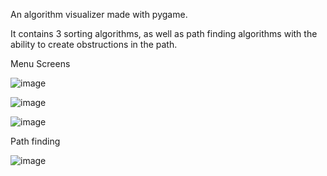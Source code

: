 An algorithm visualizer made with pygame.

It contains 3 sorting algorithms, as well as path finding algorithms with the ability to create obstructions in the path.

Menu Screens

![image](https://user-images.githubusercontent.com/52237485/167268450-18b03eb3-89a2-4b9b-b73b-98932a754692.png)

![image](https://user-images.githubusercontent.com/52237485/167268464-3d71afab-40ab-4640-b5b3-4415f85e8233.png)

![image](https://user-images.githubusercontent.com/52237485/167268472-376d55c8-9a76-4bc0-a36c-99ea6f020b99.png)


Path finding

![image](https://user-images.githubusercontent.com/52237485/167268496-fcac43b0-2d5f-4a3e-bad2-388edb7ccf01.png)
